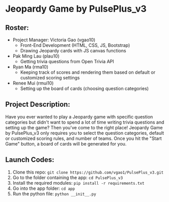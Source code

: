 # Jeopardy Game by PulsePlus_v3
## Roster:
* Project Manager: Victoria Gao (vgao10)
  * Front-End Development (HTML, CSS, JS, Bootstrap)
  * Drawing Jeopardy cards with JS canvas functions
* Pak Ming Lau (plau10)
  * Getting trivia questions from Open Trivia API
* Ryan Ma (rma10)
  * Keeping track of scores and rendering them based on default or customized scoring settings
* Renee Mui (rmui10)
  * Setting up the board of cards (choosing question categories)

## Project Description:
Have you ever wanted to play a Jeopardy game with specific question categories but didn't want to spend a lot of time writing trivia questions and setting up the game? Then you've come to the right place! Jeopardy Game by PulsePlus_v3 only requires you to select the question categories, default or customized scoring rules, and number of teams. Once you hit the "Start Game" button, a board of cards will be generated for you.

## Launch Codes:
1. Clone this repo:
`git clone https://github.com/vgao1/PulsePlus_v3.git`
2. Go to the folder containing the app: `cd PulsePlus_v3`
3. Install the required modules: `pip install -r requirements.txt`
4. Go into the app folder: `cd app`
5. Run the python file: `python __init__.py`
